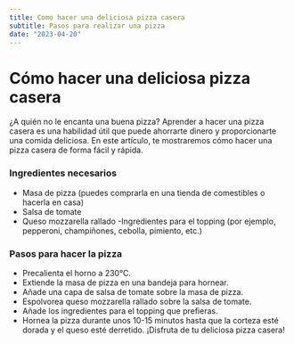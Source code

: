 ```yaml
---
title: Como hacer una deliciosa pizza casera
subtitle: Pasos para realizar una pizza
date: "2023-04-20"
---
```


# Cómo hacer una deliciosa pizza casera

¿A quién no le encanta una buena pizza? Aprender a hacer una pizza casera es una habilidad útil que puede ahorrarte dinero y proporcionarte una comida deliciosa. En este artículo, te mostraremos cómo hacer una pizza casera de forma fácil y rápida.

### Ingredientes necesarios

- Masa de pizza (puedes comprarla en una tienda de comestibles o hacerla en casa)
- Salsa de tomate
- Queso mozzarella rallado
  -Ingredientes para el topping (por ejemplo, pepperoni, champiñones, cebolla, pimiento, etc.)

### Pasos para hacer la pizza

- Precalienta el horno a 230°C.
- Extiende la masa de pizza en una bandeja para hornear.
- Añade una capa de salsa de tomate sobre la masa de pizza.
- Espolvorea queso mozzarella rallado sobre la salsa de tomate.
- Añade los ingredientes para el topping que prefieras.
- Hornea la pizza durante unos 10-15 minutos hasta que la corteza esté dorada y el queso esté derretido.
  ¡Disfruta de tu deliciosa pizza casera!
